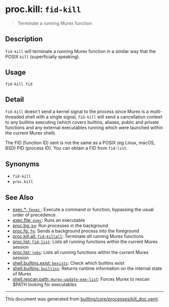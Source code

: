 # proc.kill: `fid-kill`

> Terminate a running Murex function

## Description

`fid-kill` will terminate a running Murex function in a similar way
that the POSIX `kill` (superficially speaking).

## Usage

```
fid-kill fid
```

## Detail

`fid-kill` doesn't send a kernel signal to the process since Murex is
a multi-threaded shell with a single signal, `fid-kill` will send a
cancellation context to any builtins executing (which covers builtins,
aliases, public and private functions and any external executables running
which were launched within the current Murex shell).

The FID (function ID) sent is not the same as a POSIX (eg Linux, macOS, BSD)
PID (process ID). You can obtain a FID from `fid-list`.

## Synonyms

* `fid-kill`
* `proc.kill`


## See Also

* [exec.*: `fexec` ](../commands/fexec.md):
  Execute a command or function, bypassing the usual order of precedence.
* [exec.file: `exec`](../commands/exec.md):
  Runs an executable
* [proc.bg: `bg`](../commands/bg.md):
  Run processes in the background
* [proc.fg: `fg`](../commands/fg.md):
  Sends a background process into the foreground
* [proc.kill.all: `fid-killall`](../commands/fid-killall.md):
  Terminate _all_ running Murex functions
* [proc.list: `fid-list`](../commands/fid-list.md):
  Lists all running functions within the current Murex session
* [proc.list: `jobs`](../commands/fid-list.md):
  Lists all running functions within the current Murex session
* [shell.builtins.exist: `bexists`](../commands/bexists.md):
  Check which builtins exist
* [shell.builtins: `builtins`](../commands/runtime.md):
  Returns runtime information on the internal state of Murex
* [shell.rescan.path: `murex-update-exe-list`](../commands/murex-update-exe-list.md):
  Forces Murex to rescan $PATH looking for executables

<hr/>

This document was generated from [builtins/core/processes/kill_doc.yaml](https://github.com/lmorg/murex/blob/master/builtins/core/processes/kill_doc.yaml).